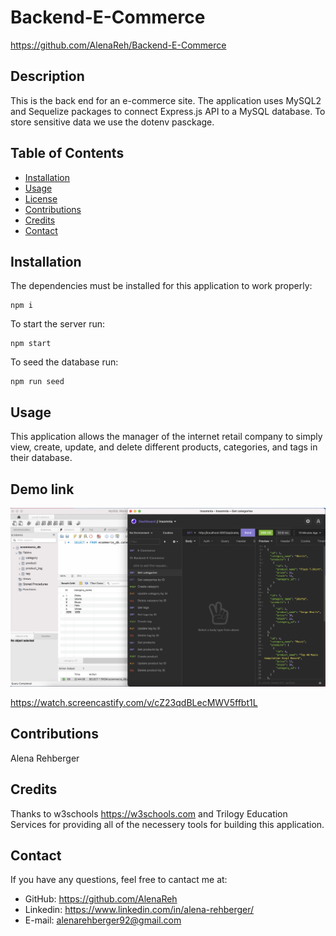 # Backend-E-Commerce

https://github.com/AlenaReh/Backend-E-Commerce
  

## Description 

This is the back end for an e-commerce site. The application uses MySQL2 and Sequelize packages to connect Express.js API to a MySQL database. To store sensitive data we use the dotenv pasckage.

## Table of Contents

* [Installation](#Installation)
* [Usage](#Usage)
* [License](#License)
* [Contributions](#Contributions)
* [Credits](#Credits)
* [Contact](#Contact)
  
## Installation 

The dependencies must be installed for this application to work properly: 

    npm i

To start the server run: 
        
    npm start
 
To seed the database run: 

    npm run seed 


## Usage

This application allows the manager of the internet retail company to simply view, create, update, and delete different products, categories, and tags in their database. 

## Demo link

![demo_still](assets/demo.png)

https://watch.screencastify.com/v/cZ23qdBLecMWV5ffbt1L

 
## Contributions
Alena Rehberger

## Credits
Thanks to w3schools https://w3schools.com and Trilogy Education Services for providing all of the necessery tools for building this application.

## Contact
If you have any questions, feel free to cantact me at: 
* GitHub: https://github.com/AlenaReh
* Linkedin: https://www.linkedin.com/in/alena-rehberger/
* E-mail: alenarehberger92@gmail.com
